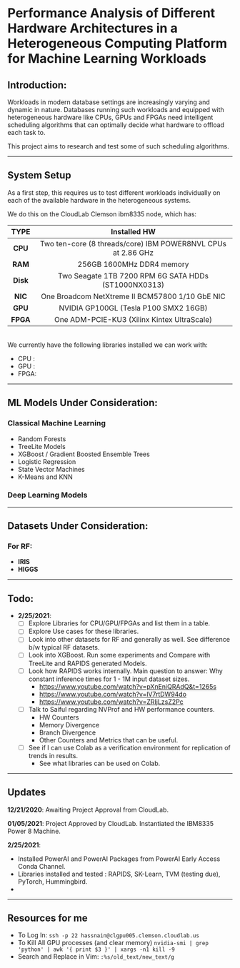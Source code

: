 #  Performance Analysis of Different Hardware Architectures in a Heterogeneous Computing Platform for Machine Learning Workloads

## **Introduction**: 
Workloads in modern database settings are increasingly varying and dynamic in nature. Databases running such workloads and equipped with heterogeneous hardware like CPUs, GPUs and FPGAs need intelligent scheduling algorithms that can optimally decide what hardware to offload each task to.

This project aims to research and test some of such scheduling algorithms. 


---
 ##  System Setup

As a first step, this requires us to test different workloads individually on each of the available hardware in the heterogeneous systems.

We do this on the CloudLab Clemson ibm8335 node, which has:

|TYPE| Installed HW|
|:--:|:-----------:|
|**CPU**| Two ten-core (8 threads/core) IBM POWER8NVL CPUs at 2.86 GHz
|**RAM**| 256GB 1600MHz DDR4 memory
|**Disk**| Two Seagate 1TB 7200 RPM 6G SATA HDDs (ST1000NX0313)
|**NIC**| One Broadcom NetXtreme II BCM57800 1/10 GbE NIC
|**GPU**| NVIDIA GP100GL (Tesla P100 SMX2 16GB)
|**FPGA**| One ADM-PCIE-KU3 (Xilinx Kintex UltraScale)


<br>We currently have the following libraries installed we can work with:  
-   CPU : 
-   GPU : 
-   FPGA: 
---

## ML Models Under Consideration: 

### Classical Machine Learning

-   Random Forests
-   TreeLite Models 
-   XGBoost / Gradient Boosted Ensemble Trees
-   Logistic Regression
-   State Vector Machines
-   K-Means and KNN

### Deep Learning Models



---
## Datasets Under Consideration: 

### For RF:
-   **IRIS**
-   **HIGGS**
---
## Todo:
- **2/25/2021**:
    * [ ] Explore Libraries for CPU/GPU/FPGAs and list them in a table.
    * [ ] Explore Use cases for these libraries.
    * [ ] Look into other datasets for RF and generally as well. See difference b/w typical RF datasets.
    * [ ] Look into XGBoost. Run some experiments and Compare with TreeLite and RAPIDS generated Models.
    * [ ] Look how RAPIDS works internally. Main question to answer: Why constant inference times for 1 - 1M input dataset sizes.
        -   https://www.youtube.com/watch?v=pXnEniQRAdQ&t=1265s
        -   https://www.youtube.com/watch?v=lV7rtDW94do
        -   https://www.youtube.com/watch?v=ZRIjLzsZ2Pc
    * [ ] Talk to Saiful regarding NVProf and HW performance counters.
        - HW Counters
        - Memory Divergence
        - Branch Divergence
        - Other Counters and Metrics that can be useful.
    * [ ] See if I can use Colab as a verification environment for replication of trends in results. 
        -   See what libraries can be used on Colab.

---

## Updates

**12/21/2020**: Awaiting Project Approval from CloudLab.

**01/05/2021**: Project Approved by CloudLab. Instantiated the IBM8335 Power 8 Machine. 

**2/25/2021**: 
-   Installed PowerAI and PowerAI Packages from PowerAI Early Access Conda Channel.
-   Libraries installed and tested : RAPIDS, SK-Learn, TVM (testing due), PyTorch, Hummingbird.
- 

---
## Resources for me
- To Log In: `ssh -p 22 hassnain@clgpu005.clemson.cloudlab.us`
- To Kill All GPU processes (and clear memory) `nvidia-smi | grep 'python' | awk '{ print $3 }' | xargs -n1 kill -9`
- Search and Replace in Vim: `:%s/old_text/new_text/g`
